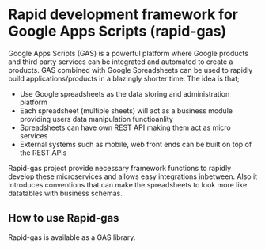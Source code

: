 # Rapid development framework for Google Apps Scripts (rapid-gas)
Google Apps Scripts (GAS) is a powerful platform where Google products and third party services can be integrated and automated to create a products. GAS combined with Google Spreadsheets can be used to rapidly build applications/products in a blazingly shorter time. The idea is that;
 - Use Google spreadsheets as the data storing and administration platform
 - Each spreadsheet (multiple sheets) will act as a business module providing users data manipulation functioanlity
 - Spreadsheets can have own REST API making them act as micro services
 - External systems such as mobile, web front ends can be built on top of the REST APIs
 
Rapid-gas project provide necessary framework functions to rapidly develop these microservices and allows easy integrations inbetween. Also it introduces conventions that can make the spreadsheets to look more like datatables with business schemas.

## How to use Rapid-gas
Rapid-gas is available as a GAS library. 
